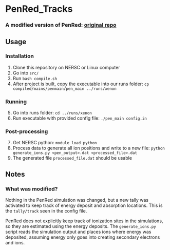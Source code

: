 # PenRed_Tracks
### A modified version of PenRed: [original repo](https://github.com/PenRed/PenRed)

## Usage

### Installation

1. Clone this repository on NERSC or Linux computer
2. Go into `src/`
3. Run `bash compile.sh`
4. After project is built, copy the executable into our runs folder: `cp compiled/mains/penmain/pen_main ../runs/xenon`

### Running
5. Go into runs folder: `cd ../runs/xenon` 
6. Run executable with provided config file: `./pen_main config.in`

### Post-processing
7. Get NERSC python: `module load python`
8. Process data to generate all ion positions and write to a new file: `python generate_ions.py <pen_output>.dat <processed_file>.dat`
9. The generated file `processed_file.dat` should be usable

## Notes

### What was modified?

Nothing in the PenRed simulation was changed, but a new tally was activated to keep track of energy deposit and absorption locations. 
This is the `tally/track` seen in the config file. 

PenRed does not explicitly keep track of ionization sites in the simulations, so they are estimated using the energy deposits.
The `generate_ions.py` script reads the simulation output and places ions where energy was deposited, assuming energy only goes into creating secondary electrons and ions. 
